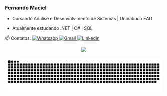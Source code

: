 ### Fernando Maciel



- Cursando Analise e Desenvolvimento de Sistemas | Uninabuco EAD
- Atualmente estudando .NET | C# | SQL

  <div> 

📫 Contatos: <a href="https://api.whatsapp.com/send?phone=81986095673"> <img src="https://img.shields.io/badge/-Whatsapp-4CA143?style=flat&labelColor=4CA143&logo=whatsapp&logoColor=white" title="Text me" alt="Whatsapp"> </a> <a href="mailto:fernandoalves.m@hotmail.com"> <img src="https://img.shields.io/badge/-Gmail-c14438?style=flat&logo=Gmail&logoColor=white" title="Send me an email" alt="Gmail"> </a> <a href="https://www.linkedin.com/in/fernando-maciel-257645151//"> <img src="https://img.shields.io/badge/-LinkedIn-blue?style=flat&logo=Linkedin&logoColor=white" title="My Social Network" alt="LinkedIn"> </a>
 
 
 
</div>
<div align="center">
  <a href="https://github.com/macielfernando">
  <img height="180em" src="https://github-readme-stats.vercel.app/api?username=macielfernando&show_icons=true&theme=dark&include_all_commits=true&count_private=true"/>
  
</div>


  
   ![Snake animation](https://github.com/ellen2121/ellen2121/blob/output/github-contribution-grid-snake.svg)
</div>


 

    
    

  

